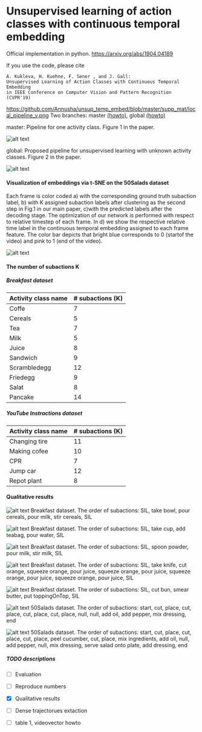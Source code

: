 # Unsupervised learning of action classes with continuous temporal embedding

Official implementation in python.  https://arxiv.org/abs/1904.04189

If you use the code, please cite


```
A. Kukleva, H. Kuehne, F. Sener , and J. Gall:
Unsupervised Learning of Action Classes with Continuous Temporal Embedding 
in IEEE Conference on Computer Vision and Pattern Recognition (CVPR'19)
```

https://github.com/Annusha/unsup_temp_embed/blob/master/supp_mat/local_pipeline_v.png
Two branches: master [(howto)](https://github.com/Annusha/unsup_temp_embed/blob/master/HOWTO.md), global [(howto)](https://github.com/Annusha/unsup_temp_embed/blob/global/HOWTO.md)

master: 
Pipeline for one activity class. Figure 1 in the paper.

![alt text](https://github.com/Annusha/unsup_temp_embed/blob/master/supp_mat/local_pipeline_v.png)

global:
Proposed pipeline for unsupervised learning with unknown activity classes. Figure 2 in the paper.

![alt text](https://github.com/Annusha/unsup_temp_embed/blob/master/supp_mat/global_pipeline_v.png)


#### Visualization of embeddings via t-SNE on the 50Salads dataset

Each frame is color coded a) with the corresponding ground truth subaction label, b) with K assigned subaction labels after clustering as the second step in Fig.1 in our main paper, c)with the predicted labels after the decoding stage. The optimization of our network is performed with respect to relative timestep of each frame. In d) we show the respective relative time label in the continuous temporal embedding assigned to each frame feature. The color bar depicts that bright blue corresponds to 0 (startof the video) and pink to 1 (end of the video).

![alt text](https://github.com/Annusha/unsup_temp_embed/blob/master/supp_mat/embedding.png)


#### The number of subactions K

##### Breakfast dataset

| Activity class name  | # subactions (K) |
| -------------------- | ---------------- |
|        Coffe         |        7         |
|        Cereals       |        5         |
|        Tea           |        7         |
|        Milk          |        5         |
|        Juice         |        8         |
|        Sandwich      |        9         |
|        Scrambledegg  |       12         |
|        Friedegg      |        9         |
|        Salat         |        8         |
|        Pancake       |       14         |

##### YouTube Instractions dataset

| Activity class name  | # subactions (K) |
| -------------------- | ---------------- |
|        Changing tire |       11         |
|        Making cofee  |       10         |
|        CPR           |        7         |
|        Jump car      |       12         |
|        Repot plant   |        8         |


#### Qualitative results

![alt text](https://github.com/Annusha/unsup_temp_embed/blob/master/supp_mat/cereals.png)
Breakfast dataset. The order of subactions: SIL, take bowl, pour cereals, pour milk, stir cereals, SIL

![alt text](https://github.com/Annusha/unsup_temp_embed/blob/master/supp_mat/tea.png)
Breakfast dataset. The order of subactions: SIL, take cup, add teabag, pour water, SIL

![alt text](https://github.com/Annusha/unsup_temp_embed/blob/master/supp_mat/milk.png)
Breakfast dataset. The order of subactions: SIL, spoon powder, pour milk, stir milk, SIL

![alt text](https://github.com/Annusha/unsup_temp_embed/blob/master/supp_mat/juice.png)
Breakfast dataset. The order of subactions: SIL, take knife, cut orange, squeeze orange, pour juice, squeeze orange, pour juice, squeeze orange, pour juice, squeeze orange, pour juice, SIL

![alt text](https://github.com/Annusha/unsup_temp_embed/blob/master/supp_mat/sandwich.png)
Breakfast dataset. The order of subactions: SIL, cut bun, smear butter, put toppingOnTop, SIL

![alt text](https://github.com/Annusha/unsup_temp_embed/blob/master/supp_mat/rgb-01-1_frames.png)
50Salads dataset. The order of subactions: start, cut, place, cut, place, cut, place, cut, place, null, null, add oil, add pepper, mix dressing, end

![alt text](https://github.com/Annusha/unsup_temp_embed/blob/master/supp_mat/rgb-25-2_frames.png)
50Salads dataset. The order of subactions: start, cut, place, cut, place, cut, place, peel cucumber, cut, place, mix ingredients, add oil, null, add pepper, null, mix dressing, serve salad onto plate, add dressing, end



##### TODO descriptions

- [ ] Evaluation
- [ ] Reproduce numbers
- [x] Qualitative results
- [ ] Dense trajectorues extaction
- [ ] table 1, videovector howto  


